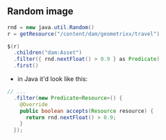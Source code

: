 ## Random image

```java
rnd = new java.util.Random()
r = getResource("/content/dam/geometrixx/travel")

$(r)
  .children("dam:Asset")
  .filter({ rnd.nextFloat() > 0.9 } as Predicate)
  .first()
```

* in Java it'd look like this:

```java
// ...
  .filter(new Predicate<Resource>() {
    @Override
    public boolean accepts(Resource resource) {
      return rnd.nextFloat() > 0.9;
    }
  });
```
